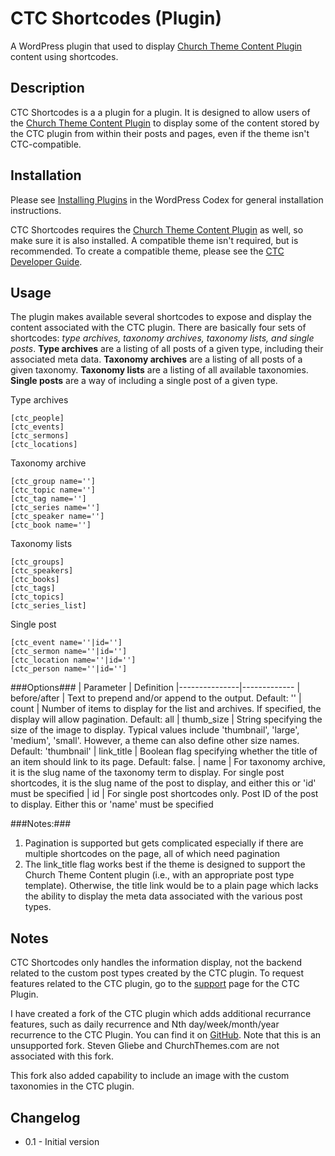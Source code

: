 CTC Shortcodes (Plugin)
==========================

A WordPress plugin that used to display [Church Theme Content Plugin](http://wordpress.org/plugins/church-theme-content/) content using shortcodes.

Description
-----------

CTC Shortcodes is a a plugin for a plugin. It is designed to allow users of the [Church Theme Content Plugin](http://wordpress.org/plugins/church-theme-content/) to display some of the content stored by the CTC plugin from within their posts and pages, even if the theme isn't CTC-compatible. 

Installation
------------

Please see [Installing Plugins](http://codex.wordpress.org/Managing_Plugins#Installing_Plugins) in the WordPress Codex for general installation instructions.

CTC Shortcodes requires the [Church Theme Content Plugin](http://wordpress.org/plugins/church-theme-content/) as well, so make sure it is also installed. A compatible theme isn't required, but is recommended. To create a compatible theme, please see the [CTC Developer Guide](http://churchthemes.com/guides/developer/church-theme-content/).

Usage
-----

The plugin makes available several shortcodes to expose and display the content associated with the CTC plugin. There are basically four sets of shortcodes: *type archives, taxonomy archives, taxonomy lists, and single posts*. **Type archives** are a listing of all posts of a given type, including their associated meta data. **Taxonomy archives** are a listing of all posts of a given taxonomy. **Taxonomy lists** are a listing of all available taxonomies. **Single posts** are a way of including a single post of a given type. 

Type archives
```
[ctc_people]
[ctc_events]
[ctc_sermons]
[ctc_locations]
```
Taxonomy archive
```
[ctc_group name='']
[ctc_topic name='']
[ctc_tag name='']
[ctc_series name='']
[ctc_speaker name='']
[ctc_book name='']
```
Taxonomy lists
```
[ctc_groups]
[ctc_speakers]
[ctc_books]
[ctc_tags]
[ctc_topics]
[ctc_series_list]
```
Single post
```
[ctc_event name=''|id='']
[ctc_sermon name=''|id='']
[ctc_location name=''|id='']
[ctc_person name=''|id='']
```

###Options###
| Parameter 		| Definition 
|---------------|-------------
| before/after 	| Text to prepend and/or append to the output. Default: ''
| count 				| Number of items to display for the list and archives. If specified, the display will allow pagination. Default: all
| thumb_size		| String specifying the size of the image to display. Typical values include 'thumbnail', 'large', 'medium', 'small'. However, a theme can also define other size names. Default: 'thumbnail'
| link_title		| Boolean flag specifying whether the title of an item should link to its page. Default: false.
| name					| For taxonomy archive, it is the slug name of the taxonomy term to display. For single post shortcodes, it is the slug name of the post to display, and either this or 'id' must be specified
| id						| For single post shortcodes only. Post ID of the post to display. Either this or 'name' must be specified
			


###Notes:###
1. Pagination is supported but gets complicated especially if there are multiple shortcodes on the page, all of which need pagination
2. The link_title flag works best if the theme is designed to support the Church Theme Content plugin (i.e., with an appropriate post type template). Otherwise, the title link would be to a plain page which lacks the ability to display the meta data associated with the various post types.



Notes
-----

CTC Shortcodes only handles the information display, not the backend related to the custom post types created by the CTC plugin. To request features related to the CTC plugin, go to the [support](http://wordpress.org/plugin/support/church-theme-content/) page for the CTC Plugin.

I have created a fork of the CTC plugin which adds additional recurrance features, such as daily recurrence and Nth day/week/month/year recurrence to the CTC Plugin. You can find it on [GitHub](http://github.com/serranoabq/church-theme-content/develop). Note that this is an unsupported fork. Steven Gliebe and ChurchThemes.com are not associated with this fork.

This fork also added capability to include an image with the custom taxonomies in the CTC plugin. 

Changelog
---------

* 0.1 - Initial version
